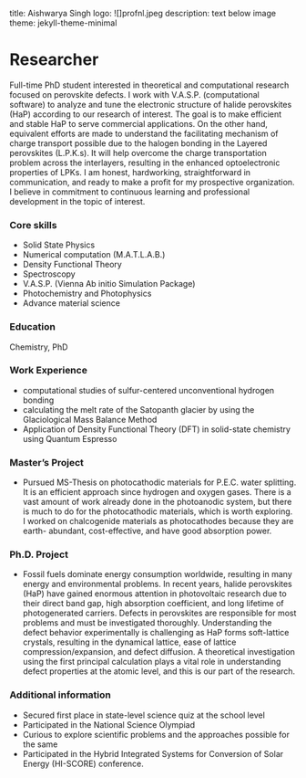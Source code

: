 title: Aishwarya Singh
logo: ![]profnl.jpeg
description: text below image
theme: jekyll-theme-minimal

# Researcher

Full-time PhD student interested in theoretical and computational research focused on perovskite defects. I work with V.A.S.P. (computational software) to analyze and tune the electronic structure of halide perovskites (HaP) according to our research of interest. The goal is to make efficient and stable HaP to serve commercial applications. On the other hand, equivalent efforts are made to understand the facilitating mechanism of charge transport possible due to the halogen bonding in the Layered perovskites (L.P.K.s). It will help overcome the charge transportation problem across the interlayers, resulting in the enhanced optoelectronic properties of LPKs.
I am honest, hardworking, straightforward in communication, and ready to make a profit for my prospective organization. I believe in commitment to continuous learning and professional development in the topic of interest.

### Core skills

* Solid State Physics
* Numerical computation (M.A.T.L.A.B.)                       
* Density Functional Theory                                  
* Spectroscopy                                              
* V.A.S.P. (Vienna Ab initio Simulation Package)
* Photochemistry and Photophysics
* Advance material science

### Education
Chemistry, PhD

### Work Experience

*  computational studies of sulfur-centered unconventional hydrogen bonding
*  calculating the melt rate of the Satopanth glacier by using the Glaciological Mass Balance Method
*  Application of Density Functional Theory (DFT) in solid-state chemistry using Quantum Espresso

### Master’s Project

* Pursued MS-Thesis on photocathodic materials for P.E.C. water splitting. It is an efficient approach since hydrogen and oxygen gases. There is a vast amount of work already done in 
  the photoanodic system, but there is much to do for the photocathodic materials, which is worth exploring. I worked on chalcogenide materials as photocathodes because they are earth- 
  abundant, cost-effective, and have good absorption power.
  
### Ph.D. Project

* Fossil fuels dominate energy consumption worldwide, resulting in many energy and environmental problems. In recent years, halide perovskites (HaP) have gained enormous attention in 
  photovoltaic research due to their direct band gap, high absorption coefficient, and long lifetime of photogenerated carriers. Defects in perovskites are responsible for most 
  problems and must be investigated thoroughly. Understanding the defect behavior experimentally is challenging as HaP forms soft-lattice crystals, resulting in the dynamical lattice, 
  ease of lattice compression/expansion, and defect diffusion. A theoretical investigation using the first principal calculation plays a vital role in understanding defect properties 
  at the atomic level, and this is our part of the research.

### Additional information

 * Secured first place in state-level science quiz at the school level
 * Participated in the National Science Olympiad
 * Curious to explore scientific problems and the approaches possible for the same
 * Participated in the Hybrid Integrated Systems for Conversion of Solar Energy (HI-SCORE) conference.

  
